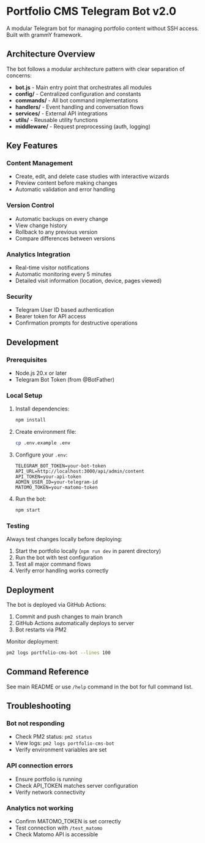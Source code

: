 # Portfolio CMS Telegram Bot v2.0

A modular Telegram bot for managing portfolio content without SSH access. Built with grammY framework.

## Architecture Overview

The bot follows a modular architecture pattern with clear separation of concerns:

- **bot.js** - Main entry point that orchestrates all modules
- **config/** - Centralized configuration and constants
- **commands/** - All bot command implementations
- **handlers/** - Event handling and conversation flows
- **services/** - External API integrations
- **utils/** - Reusable utility functions
- **middleware/** - Request preprocessing (auth, logging)

## Key Features

### Content Management
- Create, edit, and delete case studies with interactive wizards
- Preview content before making changes
- Automatic validation and error handling

### Version Control
- Automatic backups on every change
- View change history
- Rollback to any previous version
- Compare differences between versions

### Analytics Integration
- Real-time visitor notifications
- Automatic monitoring every 5 minutes
- Detailed visit information (location, device, pages viewed)

### Security
- Telegram User ID based authentication
- Bearer token for API access
- Confirmation prompts for destructive operations

## Development

### Prerequisites
- Node.js 20.x or later
- Telegram Bot Token (from @BotFather)

### Local Setup

1. Install dependencies:
   ```bash
   npm install
   ```

2. Create environment file:
   ```bash
   cp .env.example .env
   ```

3. Configure your `.env`:
   ```
   TELEGRAM_BOT_TOKEN=your-bot-token
   API_URL=http://localhost:3000/api/admin/content
   API_TOKEN=your-api-token
   ADMIN_USER_ID=your-telegram-id
   MATOMO_TOKEN=your-matomo-token
   ```

4. Run the bot:
   ```bash
   npm start
   ```

### Testing

Always test changes locally before deploying:

1. Start the portfolio locally (`npm run dev` in parent directory)
2. Run the bot with test configuration
3. Test all major command flows
4. Verify error handling works correctly

## Deployment

The bot is deployed via GitHub Actions:

1. Commit and push changes to main branch
2. GitHub Actions automatically deploys to server
3. Bot restarts via PM2

Monitor deployment:
```bash
pm2 logs portfolio-cms-bot --lines 100
```

## Command Reference

See main README or use `/help` command in the bot for full command list.

## Troubleshooting

### Bot not responding
- Check PM2 status: `pm2 status`
- View logs: `pm2 logs portfolio-cms-bot`
- Verify environment variables are set

### API connection errors
- Ensure portfolio is running
- Check API_TOKEN matches server configuration
- Verify network connectivity

### Analytics not working
- Confirm MATOMO_TOKEN is set correctly
- Test connection with `/test_matomo`
- Check Matomo API is accessible